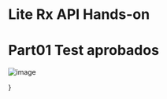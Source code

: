 # Lite Rx API Hands-on

# Part01 Test aprobados
![image](https://user-images.githubusercontent.com/96325513/170642448-5a1af348-11ae-4237-9183-54577d051941.png)


}

